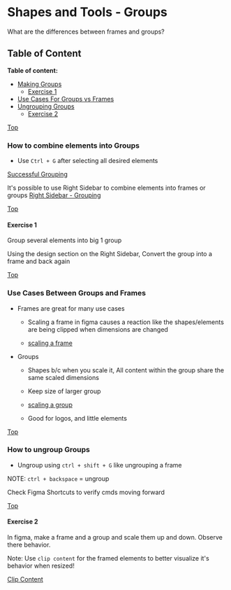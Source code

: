 # Shapes and Tools - Groups

What are the differences between frames and groups?

<a id="top"></a>
## Table of Content

**Table of content:**
 - [Making Groups](#item-one)
    - [Exercise 1](#item-two)
 - [Use Cases For Groups vs Frames](#item-three)
 - [Ungrouping Groups](#item-four)
    - [Exercise 2](#item-five)

<a id="item-one"></a>
[Top](#top)
### How to combine elements into Groups

- Use `Ctrl + G` after selecting all desired elements 

[Successful Grouping](./assets/Grouping-in-figma.png)

It's possible to use Right Sidebar to combine elements into frames or groups
[Right Sidebar - Grouping](./assets/Right-Sidebar-Group-Or-Frame.png)

<a id="item-two"></a>
[Top](#top)

#### Exercise 1

Group several elements into big 1 group 

Using the design section on the Right Sidebar, Convert the group into a frame and back again

<a id="item-three"></a>
[Top](#top)
### Use Cases Between Groups and Frames
- Frames are great for many use cases
    - Scaling a frame in figma causes a reaction like the shapes/elements are being clipped when dimensions are changed

    - [scaling a frame](./assets/scaling-a-frame.png)

- Groups
  - Shapes b/c when you scale it, All content within the group share the same scaled dimensions

  - Keep size of larger group

  - [scaling a group](./assets/scaling-a-group.png)

  - Good for logos, and little elements 

<a id="item-four"></a>
[Top](#top)
### How to ungroup Groups

- Ungroup using `ctrl + shift + G` like ungrouping a frame

NOTE: `ctrl + backspace` = ungroup

Check Figma Shortcuts to verify cmds moving forward

<a id="item-five"></a>
[Top](#top)

#### Exercise 2

In figma, make a frame and a group and scale them up and down. Observe there behavior.

Note: Use `clip content` for the framed elements to better visualize it's behavior when resized!

[Clip Content](./assets/Clip-Content.png)